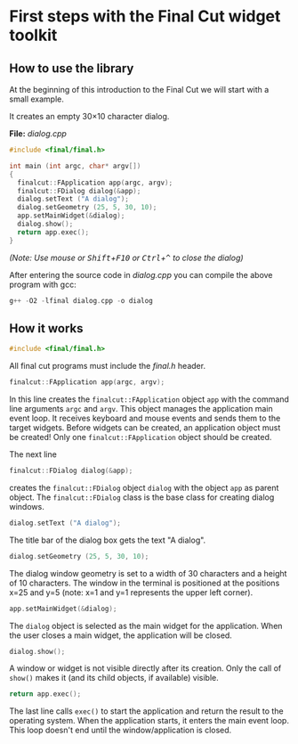 
First steps with the Final Cut widget toolkit 
=============================================


How to use the library
----------------------

At the beginning of this introduction to the Final Cut
we will start with a small example.

It creates an empty 30×10 character dialog.

**File:** *dialog.cpp*
```cpp
#include <final/final.h>

int main (int argc, char* argv[])
{
  finalcut::FApplication app(argc, argv);
  finalcut::FDialog dialog(&app);
  dialog.setText ("A dialog");
  dialog.setGeometry (25, 5, 30, 10);
  app.setMainWidget(&dialog);
  dialog.show();
  return app.exec();
}
```
*(Note: Use mouse or <kbd>Shift</kbd>+<kbd>F10</kbd> or
<kbd>Ctrl</kbd>+<kbd>^</kbd> to close the dialog)*


After entering the source code in *dialog.cpp* you can compile
the above program with gcc:
```cpp
g++ -O2 -lfinal dialog.cpp -o dialog
```


How it works
------------


```cpp
#include <final/final.h>
```
All final cut programs must include the *final.h* header.

```cpp
finalcut::FApplication app(argc, argv);
```
In this line creates the `finalcut::FApplication` object `app` with
the command line arguments `argc` and `argv`. This object manages
the application main event loop. It receives keyboard and mouse events
and sends them to the target widgets. Before widgets can be created,
an application object must be created! Only one `finalcut::FApplication`
object should be created.

The next line
```cpp
finalcut::FDialog dialog(&app);
```
creates the `finalcut::FDialog` object `dialog` with the object `app`
as parent object. The `finalcut::FDialog` class is the base class for
creating dialog windows.

```cpp
dialog.setText ("A dialog");
```
The title bar of the dialog box gets the text "A dialog".

```cpp
dialog.setGeometry (25, 5, 30, 10);
```
The dialog window geometry is set to a width of 30 characters and
a height of 10 characters. The window in the terminal is positioned
at the positions x=25 and y=5 (note: x=1 and y=1 represents the upper
left corner).

```cpp
app.setMainWidget(&dialog);
```
The `dialog` object is selected as the main widget for the application.
When the user closes a main widget, the application will be closed.

```cpp
dialog.show();
```
A window or widget is not visible directly after its creation.
Only the call of `show()` makes it (and its child objects,
if available) visible.

```cpp
return app.exec();
```
The last line calls `exec()` to start the application and return
the result to the operating system. When the application starts,
it enters the main event loop. This loop doesn't end until the
window/application is closed.

